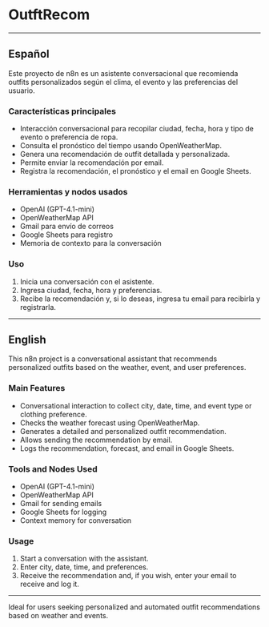 # OutftRecom

---

## Español

Este proyecto de n8n es un asistente conversacional que recomienda outfits personalizados según el clima, el evento y las preferencias del usuario.

### Características principales
- Interacción conversacional para recopilar ciudad, fecha, hora y tipo de evento o preferencia de ropa.
- Consulta el pronóstico del tiempo usando OpenWeatherMap.
- Genera una recomendación de outfit detallada y personalizada.
- Permite enviar la recomendación por email.
- Registra la recomendación, el pronóstico y el email en Google Sheets.

### Herramientas y nodos usados
- OpenAI (GPT-4.1-mini)
- OpenWeatherMap API
- Gmail para envío de correos
- Google Sheets para registro
- Memoria de contexto para la conversación

### Uso
1. Inicia una conversación con el asistente.
2. Ingresa ciudad, fecha, hora y preferencias.
3. Recibe la recomendación y, si lo deseas, ingresa tu email para recibirla y registrarla.

---

## English

This n8n project is a conversational assistant that recommends personalized outfits based on the weather, event, and user preferences.

### Main Features
- Conversational interaction to collect city, date, time, and event type or clothing preference.
- Checks the weather forecast using OpenWeatherMap.
- Generates a detailed and personalized outfit recommendation.
- Allows sending the recommendation by email.
- Logs the recommendation, forecast, and email in Google Sheets.

### Tools and Nodes Used
- OpenAI (GPT-4.1-mini)
- OpenWeatherMap API
- Gmail for sending emails
- Google Sheets for logging
- Context memory for conversation

### Usage
1. Start a conversation with the assistant.
2. Enter city, date, time, and preferences.
3. Receive the recommendation and, if you wish, enter your email to receive and log it.

---
Ideal for users seeking personalized and automated outfit recommendations based on weather and events. 